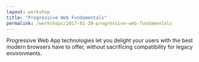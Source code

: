 ```yaml
---
layout: workshop
title: "Progressive Web Fundamentals"
permalink: /workshops/2017-01-20-progressive-web-fundamentals
---
```

Progressive Web App technologies let you delight your users with the best modern browsers have to offer, without sacrificing compatibility for legacy environments.

<!--break-->
